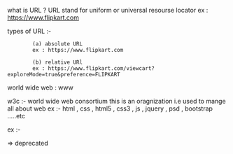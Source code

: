 what is URL ? 
  URL stand for uniform or universal resourse locator
   ex : https://www.flipkart.com

types of URL :-

            (a) absolute URL
            ex : https://www.flipkart.com

            (b) relative URl 
            ex : https://www.flipkart.com/viewcart?exploreMode=true&preference=FLIPKART


world wide web : www

w3c :- world wide web consortium this is an oragnization i.e used to mange all about web
ex  :- html , css , html5 , css3 , js , jquery , psd , bootstrap .....etc 

ex  :-
      <p></p>
      <center></center> => deprecated
      <blink></blink>